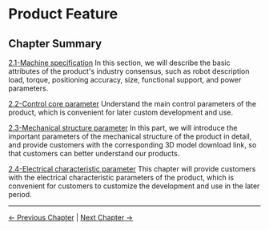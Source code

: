 # Product Feature

## Chapter Summary

[2.1-Machine specification](2.1-MachineSpecification.md)
In this section, we will describe the basic attributes of the product's industry consensus, such as robot description load, torque, positioning accuracy, size, functional support, and power parameters.

[2.2-Control core parameter](2.2-ControlCoreParameter.md)
Understand the main control parameters of the product, which is convenient for later custom development and use.

[2.3-Mechanical structure parameter](2.3-MechanicalStructureParameter.md)
In this part, we will introduce the important parameters of the mechanical structure of the product in detail, and provide customers with the corresponding 3D model download link, so that customers can better understand our products.

[2.4-Electrical characteristic parameter](2.4-ElectricalCharacteristicParameter.md)
This chapter will provide customers with the electrical characteristic parameters of the product, which is convenient for customers to customize the development and use in the later period.

----
[← Previous Chapter](../1-ProductIntroduction/README.md) | [Next Chapter →](../3-UserNotes/README.md)